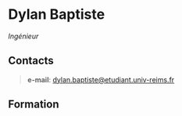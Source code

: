 <!-- CV en markdown -->

# Dylan Baptiste
*Ingénieur*

## Contacts
<!--  **Tel**: -->
> **e-mail**: [dylan.baptiste@etudiant.univ-reims.fr](mailto:dylan.baptiste@etudiant.univ-reims.fr)

## Formation
